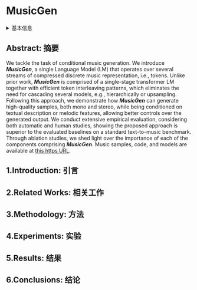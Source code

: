 # MusicGen

<details>
<summary>基本信息</summary>

- 标题: "Simple and Controllable Music Generation"
- 作者:
  - 01 Jade Copet,
  - 02 Felix Kreuk,
  - 03 Itai Gat,
  - 04 Tal Remez,
  - 05 David Kant,
  - 06 Gabriel Synnaeve,
  - 07 Yossi Adi,
  - 08 Alexandre Defossez
- 链接:
  - [ArXiv](https://arxiv.org/abs/2306.05284)
  - [Publication](https://openreview.net/forum?id=jtiQ26sCJi) NeurIPS2023
  - [Github](https://github.com/facebookresearch/audiocraft)
  - [Demo]()
- 文件:
  - [ArXiv](_PDF/2306.05284v3__MusicGen__Simple_and_Controllable_Music_Generation.pdf)
  - [Publication] #TODO

</details>

## Abstract: 摘要

We tackle the task of conditional music generation.
We introduce ***MusicGen***, a single Language Model (LM) that operates over several streams of compressed discrete music representation, i.e., tokens.
Unlike prior work, ***MusicGen*** is comprised of a single-stage transformer LM together with efficient token interleaving patterns, which eliminates the need for cascading several models, e.g., hierarchically or upsampling.
Following this approach, we demonstrate how ***MusicGen*** can generate high-quality samples, both mono and stereo, while being conditioned on textual description or melodic features, allowing better controls over the generated output.
We conduct extensive empirical evaluation, considering both automatic and human studies, showing the proposed approach is superior to the evaluated baselines on a standard text-to-music benchmark.
Through ablation studies, we shed light over the importance of each of the components comprising ***MusicGen***.
Music samples, code, and models are available at [this https URL](https://github.com/facebookresearch/audiocraft).

## 1.Introduction: 引言

## 2.Related Works: 相关工作

## 3.Methodology: 方法

## 4.Experiments: 实验

## 5.Results: 结果

## 6.Conclusions: 结论
